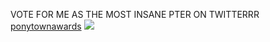 VOTE FOR ME AS THE MOST INSANE PTER ON TWITTERRR [ponytownawards](https://twitter.com/ponytown_awards/status/1785491504410083719)
![](https://media.discordapp.net/attachments/1016920337788698736/1234492130861519011/2024_04_29_0v4_Kleki.png?ex=6630ede3&is=662f9c63&hm=021ed60da04423882144cdfd418a39227ef02321d8f5273ae8f866bcfb37e3e5&=&format=webp&quality=lossless&width=445&height=350)

